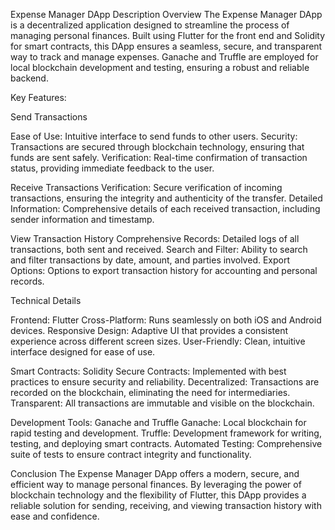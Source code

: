Expense Manager DApp Description
Overview
The Expense Manager DApp is a decentralized application designed to streamline the process of managing personal finances. Built using Flutter for the front end and Solidity for smart contracts, this DApp ensures a seamless, secure, and transparent way to track and manage expenses. Ganache and Truffle are employed for local blockchain development and testing, ensuring a robust and reliable backend.

Key Features:

Send Transactions

Ease of Use: Intuitive interface to send funds to other users.
Security: Transactions are secured through blockchain technology, ensuring that funds are sent safely.
Verification: Real-time confirmation of transaction status, providing immediate feedback to the user.

Receive Transactions
Verification: Secure verification of incoming transactions, ensuring the integrity and authenticity of the transfer.
Detailed Information: Comprehensive details of each received transaction, including sender information and timestamp.

View Transaction History
Comprehensive Records: Detailed logs of all transactions, both sent and received.
Search and Filter: Ability to search and filter transactions by date, amount, and parties involved.
Export Options: Options to export transaction history for accounting and personal records.


Technical Details

Frontend: Flutter
Cross-Platform: Runs seamlessly on both iOS and Android devices.
Responsive Design: Adaptive UI that provides a consistent experience across different screen sizes.
User-Friendly: Clean, intuitive interface designed for ease of use.

Smart Contracts: Solidity
Secure Contracts: Implemented with best practices to ensure security and reliability.
Decentralized: Transactions are recorded on the blockchain, eliminating the need for intermediaries.
Transparent: All transactions are immutable and visible on the blockchain.

Development Tools: Ganache and Truffle
Ganache: Local blockchain for rapid testing and development.
Truffle: Development framework for writing, testing, and deploying smart contracts.
Automated Testing: Comprehensive suite of tests to ensure contract integrity and functionality.


Conclusion
The Expense Manager DApp offers a modern, secure, and efficient way to manage personal finances. By leveraging the power of blockchain technology and the flexibility of Flutter, this DApp provides a reliable solution for sending, receiving, and viewing transaction history with ease and confidence.
